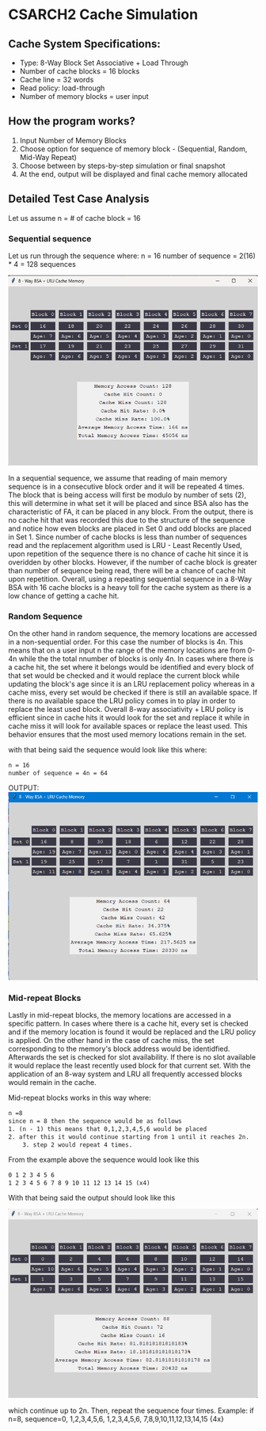 # CSARCH2 Cache Simulation
## Cache System Specifications:
- Type: 8-Way Block Set Associative + Load Through
- Number of cache blocks = 16 blocks
- Cache line = 32 words
- Read policy: load-through
- Number of memory blocks = user input

## How the program works?
1. Input Number of Memory Blocks
2. Choose option for sequence of memory block - (Sequential, Random, Mid-Way Repeat)
3. Choose between by steps-by-step simulation or final snapshot
3. At the end, output will be displayed and final cache memory allocated

## Detailed Test Case Analysis
Let us assume n = # of cache block = 16

### Sequential sequence
Let us run through the sequence where:
    n = 16
    number of sequence = 2(16) * 4 = 128 sequences

![sequential-output](images/Final_Snapshot_Sequential.png)

In a sequential sequence, we assume that reading of main memory sequence is in a consecutive block order and it will be repeated 4 times. The block that is being access will first be modulo by number of sets (2), this will determine in what set it will be placed and since BSA also has the characteristic of FA, it can be placed in any block. From the output, there is no cache hit that was recorded this due to the structure of the sequence and notice how even blocks are placed in Set 0 and odd blocks are placed in Set 1. Since number of cache blocks is less than number of sequences read and the replacement algorithm used is LRU - Least Recently Used, upon repetition of the sequence there is no chance of cache hit since it is overidden by other blocks. However, if the number of cache block is greater than number of sequence being read, there will be a chance of cache hit upon repetition. Overall, using a repeating sequential sequence in a 8-Way BSA with 16 cache blocks is a heavy toll for the cache system as there is a low chance of getting a cache hit.


### Random Sequence
On the other hand in random sequence, the memory locations are accessed in a non-sequential order. For this case the number of blocks is 4n. This means that on a user input n the range of the memory locations are from 0-4n while the the total nnumber of blocks is only 4n. In cases where there is a cache hit, the set where it belongs would be identified and every block of that set would be checked and it would replace the current block while updating the block's age since it is an LRU replacement policy whereas in a cache miss, every set would be checked if there is still an available space. If there is no available space the LRU policy comes in to play in order to replace the least used block. Overall 8-way associativity + LRU policy is efficient since in cache hits it would look for the set and replace it while in cache miss it will look for available spaces or replace the least used. This behavior ensures that the most used memory locations remain in the set.


with that being said the sequence would look like this where:
	
 	n = 16
	number of sequence = 4n = 64 
OUTPUT: 
![github-small](images/Final_Snapshot_Random.png)


### Mid-repeat Blocks
Lastly in mid-repeat blocks, the memory locations are accessed in a specific pattern. In cases where there is a cache hit, every set is checked and if the memory location is found it would be replaced and the LRU policy is applied. On the other hand in the case of cache miss, the set corresponding to the  memory's block address would be identidfied. Afterwards the set is checked for slot availability. If there is no slot available it would replace the least recently used block for that current set. With the application of an 8-way system and LRU all frequently accessed blocks would remain in the cache.

Mid-repeat blocks works in this way where:

	n =8
 	since n = 8 then the sequence would be as follows
  	1. (n - 1) this means that 0,1,2,3,4,5,6 would be placed
   	2. after this it would continue starting from 1 until it reaches 2n.
    	3. step 2 would repeat 4 times.

From the example above the sequence would look like this 

 	0 1 2 3 4 5 6
  	1 2 3 4 5 6 7 8 9 10 11 12 13 14 15 (x4)

With that being said the output should look like this

![github-small](images/Final_Snapshot_Mid.png)


which continue up to 2n. Then, repeat the sequence four times. Example: if n=8, sequence=0, 1,2,3,4,5,6,
1,2,3,4,5,6, 7,8,9,10,11,12,13,14,15 {4x}
